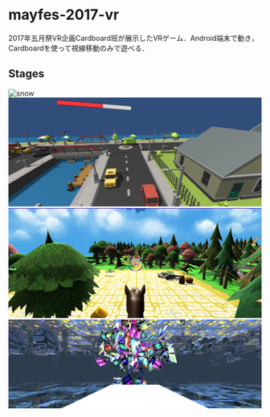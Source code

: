 # mayfes-2017-vr
2017年五月祭VR企画Cardboard班が展示したVRゲーム．Android端末で動き，Cardboardを使って視線移動のみで遊べる．

## Stages
![snow](snow.jpeg)
![town](town.png)
![horse](horse.png)
![boss](boss.png)
